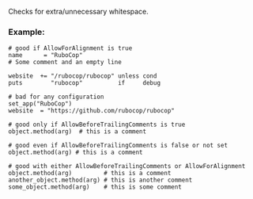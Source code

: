 Checks for extra/unnecessary whitespace.

### Example:

    # good if AllowForAlignment is true
    name      = "RuboCop"
    # Some comment and an empty line

    website  += "/rubocop/rubocop" unless cond
    puts        "rubocop"          if     debug

    # bad for any configuration
    set_app("RuboCop")
    website  = "https://github.com/rubocop/rubocop"

    # good only if AllowBeforeTrailingComments is true
    object.method(arg)  # this is a comment

    # good even if AllowBeforeTrailingComments is false or not set
    object.method(arg) # this is a comment

    # good with either AllowBeforeTrailingComments or AllowForAlignment
    object.method(arg)         # this is a comment
    another_object.method(arg) # this is another comment
    some_object.method(arg)    # this is some comment